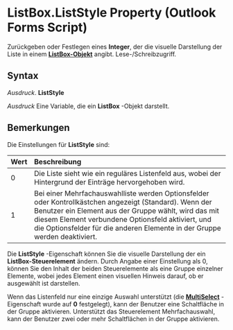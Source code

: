 
# ListBox.ListStyle Property (Outlook Forms Script)

Zurückgeben oder Festlegen eines  **Integer**, der die visuelle Darstellung der Liste in einem **[ListBox-Objekt](f56ba480-f8fe-6d12-265e-3b0a9838af97.md)** angibt. Lese-/Schreibzugriff.


## Syntax

 _Ausdruck_. **ListStyle**

 _Ausdruck_ Eine Variable, die ein **ListBox** -Objekt darstellt.


## Bemerkungen

Die Einstellungen für  **ListStyle** sind:



|**Wert**|**Beschreibung**|
|:-----|:-----|
|0|Die Liste sieht wie ein reguläres Listenfeld aus, wobei der Hintergrund der Einträge hervorgehoben wird.|
|1|Bei einer Mehrfachauswahlliste werden Optionsfelder oder Kontrollkästchen angezeigt (Standard). Wenn der Benutzer ein Element aus der Gruppe wählt, wird das mit diesem Element verbundene Optionsfeld aktiviert, und die Optionsfelder für die anderen Elemente in der Gruppe werden deaktiviert.|
Die  **ListStyle** -Eigenschaft können Sie die visuelle Darstellung der ein **ListBox-Steuerelement** ändern. Durch Angabe einer Einstellung als 0, können Sie den Inhalt der beiden Steuerelemente als eine Gruppe einzelner Elemente, wobei jedes Element einen visuellen Hinweis darauf, ob er ausgewählt ist darstellen.

Wenn das Listenfeld nur eine einzige Auswahl unterstützt (die  **[MultiSelect](4ecc299b-0733-aa23-e820-f341ac80a0fa.md)** -Eigenschaft wurde auf **0** festgelegt), kann der Benutzer eine Schaltfläche in der Gruppe aktivieren. Unterstützt das Steuerelement Mehrfachauswahl, kann der Benutzer zwei oder mehr Schaltflächen in der Gruppe aktivieren.

